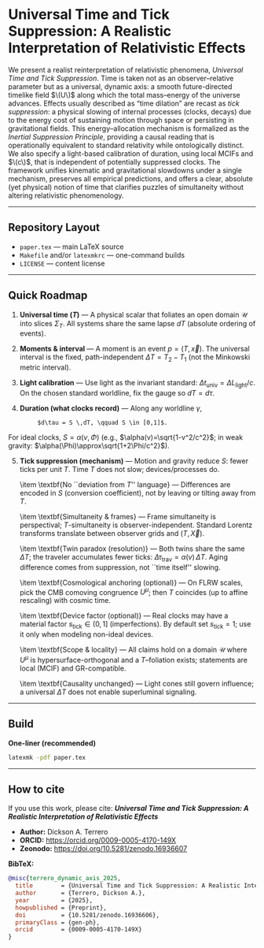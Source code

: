 # Universal Time and Tick Suppression: A Realistic Interpretation of Relativistic Effects

We present a realist reinterpretation of relativistic phenomena, *Universal Time and Tick Suppression*. Time is taken not as an observer–relative parameter but as a universal, dynamic axis: a smooth future-directed timelike field $\(U\)$ along which the total mass–energy of the universe advances. Effects usually described as “time dilation” are recast as *tick suppression*: a physical slowing of internal processes (clocks, decays) due to the energy cost of sustaining motion through space or persisting in gravitational fields. This energy–allocation mechanism is formalized as the *Inertial Suppression Principle*, providing a causal reading that is operationally equivalent to standard relativity while ontologically distinct. We also specify a light-based calibration of duration, using local MCIFs and $\(c\)$, that is independent of potentially suppressed clocks. The framework unifies kinematic and gravitational slowdowns under a single mechanism, preserves all empirical predictions, and offers a clear, absolute (yet physical) notion of time that clarifies puzzles of simultaneity without altering relativistic phenomenology.

---

## Repository Layout

- `paper.tex` — main LaTeX source  
- `Makefile` and/or `latexmkrc` — one-command builds  
- `LICENSE` — content license

---

## Quick Roadmap

1. **Universal time ($T$)** — A physical scalar that foliates an open domain $\mathcal U$ into slices $\Sigma_T$. 
    All systems share the same lapse $dT$ (absolute ordering of events).

2. **Moments \& interval** — A moment is an event $p=(T,\vec x)$. The universal interval is the fixed, path-independent $\Delta T=T_2-T_1$ (not the Minkowski metric interval).

3. **Light calibration** — Use light as the invariant standard: $\Delta t_{\text{univ}}=\Delta L_{\text{light}}/c$. On the chosen standard worldline, fix the gauge so $dT=d\tau$.

4. **Duration (what clocks record)** — Along any worldline $\gamma$,

            $d\tau = S \,dT, \qquad S \in [0,1]$.

  For ideal clocks, $S=\alpha(v,\Phi)$ (e.g., $\alpha(v)=\sqrt{1-v^2/c^2}$; in weak gravity: $\alpha(\Phi)\approx\sqrt{1+2\Phi/c^2}$).

5. **Tick suppression (mechanism)** — Motion and gravity reduce $S$: fewer ticks per unit $T$. Time $T$ does not slow; devices/processes do.

    \item \textbf{No ``deviation from $T$'' language} — Differences are encoded in $S$ 
    (conversion coefficient), not by leaving or tilting away from $T$.

    \item \textbf{Simultaneity \& frames} — Frame simultaneity is perspectival; 
    $T$-simultaneity is observer-independent. 
    Standard Lorentz transforms translate between observer grids and $(T,\vec X)$.

    \item \textbf{Twin paradox (resolution)} — Both twins share the same $\Delta T$; 
    the traveler accumulates fewer ticks: 
    $\Delta\tau_{\text{trav}}=\alpha(v)\,\Delta T$. 
    Aging difference comes from suppression, not ``time itself'' slowing.

    \item \textbf{Cosmological anchoring (optional)} — On FLRW scales, pick the CMB comoving 
    congruence $U^\mu$; then $T$ coincides (up to affine rescaling) with cosmic time.

    \item \textbf{Device factor (optional)} — Real clocks may have a material factor 
    $s_{\mathrm{tick}} \in (0,1]$ (imperfections). By default set $s_{\mathrm{tick}}=1$; 
    use it only when modeling non-ideal devices.

    \item \textbf{Scope \& locality} — All claims hold on a domain $\mathcal U$ 
    where $U^\mu$ is hypersurface-orthogonal and a $T$–foliation exists; 
    statements are local (MCIF) and GR-compatible.

    \item \textbf{Causality unchanged} — Light cones still govern influence; 
    a universal $\Delta T$ does not enable superluminal signaling.

---

## Build

**One-liner (recommended)**  
```bash
latexmk -pdf paper.tex
```
---

## How to cite

If you use this work, please cite:
**_Universal Time and Tick Suppression: A Realistic Interpretation of Relativistic Effects_**

- **Author:** Dickson A. Terrero  
- **ORCID:** https://orcid.org/0009-0005-4170-149X
- **Zeonodo:** https://doi.org/10.5281/zenodo.16936607

**BibTeX:**
```bibtex
@misc{terrero_dynamic_axis_2025,
  title        = {Universal Time and Tick Suppression: A Realistic Interpretation of Relativistic Effects},
  author       = {Terrero, Dickson A.},
  year         = {2025},
  howpublished = {Preprint},
  doi          = {10.5281/zenodo.16936606},
  primaryClass = {gen-ph},
  orcid        = {0009-0005-4170-149X}
}
```
